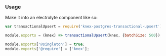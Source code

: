 ### Usage

Make it into an electrolyte component like so:

```js
var transactionalUpsert = require('knex-postgres-transactional-upsert');

module.exports = (knex) => transactionalUpsert(knex, {batchSize: 500});

module.exports['@singleton'] = true;
module.exports['@require'] = ['knex'];
```
